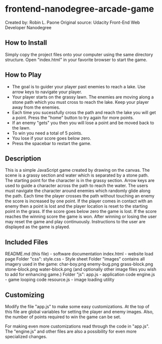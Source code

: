 frontend-nanodegree-arcade-game
===============================
Created by:			Robin L. Paone
Original source:  	Udacity Front-End Web Developer Nanodegree

How to Install
--------------
Simply copy the project files onto your computer using the same directory structure.  Open "index.html" in your favorite browser to start the game.

How to Play
-----------
- The goal is to guider your player past enemies to reach a lake.  Use arrow keys to navigate your player.
- Your player starts on the grassy lawn.  The enemies are moving along a stone path which you must cross to reach the lake.  Keep your player away from the enemies.
- Each time you sucessfully cross the path and reach the lake you will get a point.  Press the "home" button to try again for more points.
- If an enemy "gets" you then you will lose a point and be moved back to the lawn.
- To win you need a total of 5 points.
- You lose if your score goes below zero.
- Press the spacebar to restart the game.

Description
-----------
This is a simple JavaScript game created by drawing on the canvas.  The scene is a grassy section and water which is separated by a stone path.  The starting point for the character is in the grassy section.  Arrow keys are used to guide a character across the path to reach the water.  The users must navigate the character around enemies which randomly glide along the path.  Each time the player crosses the path without touching an enemy the score is increased by one point. If the player comes in contact with an enemy then a point is lost and the player location is reset to the starting point in the grass.  If the score goes below zero the game is lost.  If the score reaches the winning score the game is won.  After winning or losing the user may reset the game and play continuously.  Instructions to the user are displayed as the game is played.

Included Files
--------------
README.md (this file) - software documentation
index.html - website load page
Folder "css":
	style.css - Style sheet
Folder "images" contains all imagery used in the game:
	char-boy.png
	enemy-bug.png
	grass-block.png
	stone-block.png
	water-block.png
	(and optionally other image files you wish to add for enhancing game.)
Folder "js":
	app.js - application code
	engine.js - game looping code
	resource.js - image loading utility

Customizing
-----------
Modify the file "app.js" to make some easy customizations.  At the top of this file are  global variables for setting the player and enemy images. Also, the number of points required to win the game can be set.  

For making even more customizations read through the code in "app.js".  The "engine.js" and other files are also a possibility for even more specialized changes.
